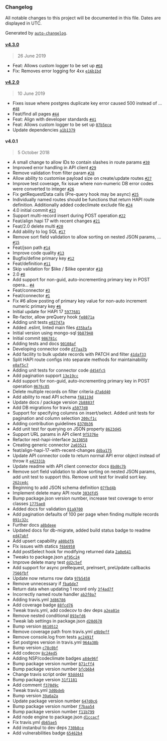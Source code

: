 ### Changelog

All notable changes to this project will be documented in this file. Dates are displayed in UTC.

Generated by [`auto-changelog`](https://github.com/CookPete/auto-changelog).

#### [v4.3.0](https://github.com/DEFRA/hapi-pg-rest-api/compare/v4.2.0...v4.3.0)

> 26 June 2019

- Feat: Allows custom logger to be set up [`#68`](https://github.com/DEFRA/hapi-pg-rest-api/pull/68)
- Fix: Removes error logging for 4xx [`e16b1bd`](https://github.com/DEFRA/hapi-pg-rest-api/commit/e16b1bd24d0f0674165535e30374933b0aa63406)

#### [v4.2.0](https://github.com/DEFRA/hapi-pg-rest-api/compare/v4.0.1...v4.2.0)

> 10 June 2019

- Fixes issue where postgres duplicate key error caused 500 instead of … [`#48`](https://github.com/DEFRA/hapi-pg-rest-api/pull/48)
- Feat/find all pages [`#44`](https://github.com/DEFRA/hapi-pg-rest-api/pull/44)
- Feat: Align with developer standards [`#41`](https://github.com/DEFRA/hapi-pg-rest-api/pull/41)
- Feat: Allows custom logger to be set up [`07b5ece`](https://github.com/DEFRA/hapi-pg-rest-api/commit/07b5ece9ba5457831d2871167940ce04e51b34be)
- Update dependencies [`a1b1379`](https://github.com/DEFRA/hapi-pg-rest-api/commit/a1b13793f3480ec2d0bc1d03a6ec5c2b10189d1d)

#### v4.0.1

> 5 October 2018

- A small change to allow IDs to contain slashes in route params [`#30`](https://github.com/DEFRA/hapi-pg-rest-api/pull/30)
- Improved error handling in API client [`#29`](https://github.com/DEFRA/hapi-pg-rest-api/pull/29)
- Remove validation from filter param [`#28`](https://github.com/DEFRA/hapi-pg-rest-api/pull/28)
- Allow ability to customise payload size on create/update routes [`#27`](https://github.com/DEFRA/hapi-pg-rest-api/pull/27)
- Improve test coverage, fix issue where non-numeric DB error codes were converted to integer [`#26`](https://github.com/DEFRA/hapi-pg-rest-api/pull/26)
- Fix getRequestData calls (Pre-query hook may be async) [`#25`](https://github.com/DEFRA/hapi-pg-rest-api/pull/25)
- Individually named routes should be functions that return HAPI route definition.  Additionally added codeclimate exclude file [`#24`](https://github.com/DEFRA/hapi-pg-rest-api/pull/24)
- 4.0 initial commit [`#23`](https://github.com/DEFRA/hapi-pg-rest-api/pull/23)
- Support multi-record insert during POST operation [`#22`](https://github.com/DEFRA/hapi-pg-rest-api/pull/22)
- Feat/align hapi 17 with recent changes [`#21`](https://github.com/DEFRA/hapi-pg-rest-api/pull/21)
- Feat/2.0 delete multi [`#20`](https://github.com/DEFRA/hapi-pg-rest-api/pull/20)
- Add ability to log SQL [`#17`](https://github.com/DEFRA/hapi-pg-rest-api/pull/17)
- Remove sort field validation to allow sorting on nested JSON params, … [`#15`](https://github.com/DEFRA/hapi-pg-rest-api/pull/15)
- Feat/json path [`#14`](https://github.com/DEFRA/hapi-pg-rest-api/pull/14)
- Improve code quality [`#13`](https://github.com/DEFRA/hapi-pg-rest-api/pull/13)
- Bugfix/define primary key [`#12`](https://github.com/DEFRA/hapi-pg-rest-api/pull/12)
- Feat/definition [`#11`](https://github.com/DEFRA/hapi-pg-rest-api/pull/11)
- Skip validation for $like / $ilike operator [`#10`](https://github.com/DEFRA/hapi-pg-rest-api/pull/10)
- 2.0 [`#8`](https://github.com/DEFRA/hapi-pg-rest-api/pull/8)
- Add support for non-guid, auto-incrementing primary key in POST opera… [`#4`](https://github.com/DEFRA/hapi-pg-rest-api/pull/4)
- Feat/connector [`#3`](https://github.com/DEFRA/hapi-pg-rest-api/pull/3)
- Feat/connector [`#1`](https://github.com/DEFRA/hapi-pg-rest-api/pull/1)
- Fix #6 allow posting of primary key value for non-auto increment numeric primary key [`#6`](https://github.com/DEFRA/hapi-pg-rest-api/issues/6)
- Initial update for HAPI 17 [`5977681`](https://github.com/DEFRA/hapi-pg-rest-api/commit/597768147008670e56407095d8088a5165676754)
- Re-factor, allow preQuery hook [`fe8871a`](https://github.com/DEFRA/hapi-pg-rest-api/commit/fe8871a25eb68150ee0dce2e7da4f60b8bd47513)
- Adding unit tests [`e02747a`](https://github.com/DEFRA/hapi-pg-rest-api/commit/e02747a38957b30b96e1deb203a38a2acc7ebb94)
- Added .eslint, linted main files [`d35bafa`](https://github.com/DEFRA/hapi-pg-rest-api/commit/d35bafaf010003361adb29bf56f7815730109626)
- Initial version using mongo-sql [`9b87948`](https://github.com/DEFRA/hapi-pg-rest-api/commit/9b87948f852ba8123c5f0600ff18c0d6ff199ace)
- Initial commit [`986781c`](https://github.com/DEFRA/hapi-pg-rest-api/commit/986781cd9aeb7d05bcd8cd0bf28ffaacf3d3b32d)
- Adding tests and docs [`90108af`](https://github.com/DEFRA/hapi-pg-rest-api/commit/90108afccc9f9506e2f943351ff318b5c71dc1a0)
- Developing connector code [`df7aa7b`](https://github.com/DEFRA/hapi-pg-rest-api/commit/df7aa7b63d57468f91220a8966317dfb935a03ad)
- Add facility to bulk update records with PATCH and filter [`41daf33`](https://github.com/DEFRA/hapi-pg-rest-api/commit/41daf33b17249c6fa56ce3f9a40b3e6080c2c4c4)
- Split HAPI route configs into separate methods for maintainability [`e0af5c7`](https://github.com/DEFRA/hapi-pg-rest-api/commit/e0af5c7ba14ee7b0f33363524f138fb1a90d3eeb)
- Adding unit tests for connector code [`d454fc5`](https://github.com/DEFRA/hapi-pg-rest-api/commit/d454fc58d90e132b85fcfd22dccb1f60f314fcaf)
- Add pagination support [`13e19cc`](https://github.com/DEFRA/hapi-pg-rest-api/commit/13e19cc7980c4d82d07064e55bbc204f4684f3c4)
- Add support for non-guid, auto-incrementing primary key in POST operation [`0676c85`](https://github.com/DEFRA/hapi-pg-rest-api/commit/0676c85820cbd67a3bf62aa2699e414c4cd28e8a)
- Delete multiple records on filter criteria [`d7a6d40`](https://github.com/DEFRA/hapi-pg-rest-api/commit/d7a6d40db1c6555cce357f23875a9cfae8b23920)
- Add ability to read API schema [`f68119d`](https://github.com/DEFRA/hapi-pg-rest-api/commit/f68119d21cca5ab62b8f7f6ff406c10aaf77c521)
- Update docs / package version [`2b8883f`](https://github.com/DEFRA/hapi-pg-rest-api/commit/2b8883fc05ea7d44bd2479b35cfc79188e3a4b26)
- Add DB migrations for travis [`a5077d8`](https://github.com/DEFRA/hapi-pg-rest-api/commit/a5077d81c6a0a0c7c192c2f1e97de5b2e05a95d5)
- Support for specifying columns on insert/select.  Added unit tests for pagination and column selection [`200cf1c`](https://github.com/DEFRA/hapi-pg-rest-api/commit/200cf1c7f8d1e40aa233b84c60ca5798ce06cf8d)
- Adding contribution guidelines [`8370b36`](https://github.com/DEFRA/hapi-pg-rest-api/commit/8370b3637fee088f21ec5a698ff09b32deb6aa0f)
- Add unit test for querying on JSON property [`8623d45`](https://github.com/DEFRA/hapi-pg-rest-api/commit/8623d45755c80d36d2071073b303cbd91baab537)
- Support URL params in API client [`9f5376e`](https://github.com/DEFRA/hapi-pg-rest-api/commit/9f5376e1e0b7b10654ce33b61501e9c86a3436ff)
- Refactor rest-hapi-interface [`3e19858`](https://github.com/DEFRA/hapi-pg-rest-api/commit/3e198583ba3c459b8418f4328a2858a8531dd1ea)
- Creating generic connector [`2a03521`](https://github.com/DEFRA/hapi-pg-rest-api/commit/2a03521bcaf63f15ab7a9c74c3883c138c65fea2)
- feat/align-hapi-17-with-recent-changes [`ddba175`](https://github.com/DEFRA/hapi-pg-rest-api/commit/ddba17532c295cbc94031a9e28a0a6442c7c183a)
- Update API connector code to return normal API error object instead of throw it [`e42331b`](https://github.com/DEFRA/hapi-pg-rest-api/commit/e42331baa87d0dbb02642d03ea957832b40d35e5)
- Update readme with API client connector docs [`8bd0c7b`](https://github.com/DEFRA/hapi-pg-rest-api/commit/8bd0c7b246c3cf808e0a04c595c91292c7132c48)
- Remove sort field validation to allow sorting on nested JSON params, add unit test to support this.  Remove unit test for invalid sort key. [`262ce4c`](https://github.com/DEFRA/hapi-pg-rest-api/commit/262ce4c766b2968c1cc112c7a87570ae5732d0ae)
- Beginning to add JSON schema definition [`07fbd4b`](https://github.com/DEFRA/hapi-pg-rest-api/commit/07fbd4beef37134409bce02442a41cc0dc0ce111)
- Implement delete many API route [`303dfd5`](https://github.com/DEFRA/hapi-pg-rest-api/commit/303dfd534cd3578c0211a0d9f8b4dcb233f768a2)
- Bump package.json version number, increase test coverage to error classes [`1775ae8`](https://github.com/DEFRA/hapi-pg-rest-api/commit/1775ae875dca825fb81c51e3d9e27b0dabccc6da)
- Added docs for validation [`01a9700`](https://github.com/DEFRA/hapi-pg-rest-api/commit/01a9700111fa2c0c0c55225bf1e77693e45c19ac)
- Add pagination defaults of 100 per page when finding multiple records [`091c32c`](https://github.com/DEFRA/hapi-pg-rest-api/commit/091c32c4aca2a97778dfcac6b2e4f402697d6f38)
- Further docs [`a8bdeee`](https://github.com/DEFRA/hapi-pg-rest-api/commit/a8bdeee54149c1b712b188428efab14a4874f451)
- Updated docs for db-migrate, added build status badge to readme [`ed47abf`](https://github.com/DEFRA/hapi-pg-rest-api/commit/ed47abf3ba7314697b02037522bc24f0a8d923fa)
- Add upsert capability [`a80bdf6`](https://github.com/DEFRA/hapi-pg-rest-api/commit/a80bdf669f9b300fbb6c09518f9665a96a80af8d)
- FIx issues with statics [`f6b6958`](https://github.com/DEFRA/hapi-pg-rest-api/commit/f6b695827b7d344caaea9e5636d884558d69b3a9)
- Add postSelect hook for modifying returned data [`2a0e641`](https://github.com/DEFRA/hapi-pg-rest-api/commit/2a0e641e4afc8d6adc4f41bcde87bbdeb006abf8)
- Tweaks to package.json [`af95c24`](https://github.com/DEFRA/hapi-pg-rest-api/commit/af95c24a7d9e0aebe59f09e23838509606663f53)
- Improve delete many test [`dd2c5ef`](https://github.com/DEFRA/hapi-pg-rest-api/commit/dd2c5efec85147752e24a92ad2947f8132789ebd)
- Add support for async preRequest, preInsert, preUpdate callbacks [`7566fbf`](https://github.com/DEFRA/hapi-pg-rest-api/commit/7566fbf9d9fee5379d307ad07202d95e107e6fff)
- Update now returns row data [`97b5458`](https://github.com/DEFRA/hapi-pg-rest-api/commit/97b5458773937a3181261313593f285ae83cc54b)
- Remove unnecessary if [`fba6de7`](https://github.com/DEFRA/hapi-pg-rest-api/commit/fba6de774a0547f0465e7616ed911175c69fdaa9)
- Return data when updating 1 record only [`3f4ad7f`](https://github.com/DEFRA/hapi-pg-rest-api/commit/3f4ad7f2b3940cf15847bcc96a3612076cd10903)
- Incorrectly named route handler [`ab2f0a7`](https://github.com/DEFRA/hapi-pg-rest-api/commit/ab2f0a7cd57f7f5c93f8994671c4fd6b7fbc8cc4)
- Adding travis.yml [`3d86786`](https://github.com/DEFRA/hapi-pg-rest-api/commit/3d86786c4200099a76f4acec1bee190eb0cf1679)
- Add coverage badge [`88fcd76`](https://github.com/DEFRA/hapi-pg-rest-api/commit/88fcd7662d245a9032dac4d361afc60c8f5d797d)
- Tweak travis.yml, add codecov to dev deps [`a2ea81e`](https://github.com/DEFRA/hapi-pg-rest-api/commit/a2ea81ee38b3d8d10e4979469884e9d4d3140fde)
- Remove nested conditional [`893efd6`](https://github.com/DEFRA/hapi-pg-rest-api/commit/893efd6fec715a879e599987e7112cea85ec2abc)
- Tweak lab settings in package.json [`d20d670`](https://github.com/DEFRA/hapi-pg-rest-api/commit/d20d670c45497e62be988f821ea227fda3a6e1c6)
- Bump version [`8610512`](https://github.com/DEFRA/hapi-pg-rest-api/commit/86105122cd7277b7f3792021684a7479bef99333)
- Remove coverage path from travis.yml [`e9b9eff`](https://github.com/DEFRA/hapi-pg-rest-api/commit/e9b9eff03b49c6c859934a66cf2132c7a376da81)
- Remove console.log from tests [`ac2491f`](https://github.com/DEFRA/hapi-pg-rest-api/commit/ac2491fb5183aa17f46aa222acac305528b6ca2c)
- Set postgres version in travis.yml [`964a38b`](https://github.com/DEFRA/hapi-pg-rest-api/commit/964a38b6b58083365128d21f85ab996b684ca078)
- Bump version [`c78c0bf`](https://github.com/DEFRA/hapi-pg-rest-api/commit/c78c0bf47e868d55f3eb61b02cfc331948939109)
- Add codecov [`8c24ed5`](https://github.com/DEFRA/hapi-pg-rest-api/commit/8c24ed53faba062ca75952d38835bae89cde3e17)
- Adding NSP/codeclimate badges [`a84e96f`](https://github.com/DEFRA/hapi-pg-rest-api/commit/a84e96fc3560add447d82efa355ec9f125339ee7)
- Bump package version number [`871cff4`](https://github.com/DEFRA/hapi-pg-rest-api/commit/871cff42f4bcd66b2783ddfd6d154b4c4d35076c)
- Bump package version number [`bfcb6b4`](https://github.com/DEFRA/hapi-pg-rest-api/commit/bfcb6b48af89afec4e387db1f3b209ec77497ce9)
- Change travis script order [`93dd443`](https://github.com/DEFRA/hapi-pg-rest-api/commit/93dd44325c70a48cbf7acc9d1d7269bbe4a40cd6)
- Bump package version [`31f1181`](https://github.com/DEFRA/hapi-pg-rest-api/commit/31f1181f6d4a759ad43117cc6b87c0e24722a52e)
- Add comment [`f370d9c`](https://github.com/DEFRA/hapi-pg-rest-api/commit/f370d9c7ee628b6bb4f1d9dda963f2b765f625f0)
- Tweak travis.yml [`3d0bdeb`](https://github.com/DEFRA/hapi-pg-rest-api/commit/3d0bdeb4a662f44d34e51e0e22987a5173d0ae63)
- Bump version [`39a6a2a`](https://github.com/DEFRA/hapi-pg-rest-api/commit/39a6a2a9824d54c21c331473415c7cb9e9ad7dc9)
- Update package version number [`647d0c6`](https://github.com/DEFRA/hapi-pg-rest-api/commit/647d0c670207c263f39990d951213cb6ed038ea1)
- Bump package version number [`f7baa54`](https://github.com/DEFRA/hapi-pg-rest-api/commit/f7baa54f53c647c761223a20b4ee09f6f3884e55)
- Bump package version number [`f11b799`](https://github.com/DEFRA/hapi-pg-rest-api/commit/f11b799fc4d2562562c989baa89d8adaaa291aa7)
- Add node engine to package.json [`d1ccacf`](https://github.com/DEFRA/hapi-pg-rest-api/commit/d1ccacf312e8c11f9c36ecb06d8a8b34de59e8c4)
- Fix travis.yml [`db65ae5`](https://github.com/DEFRA/hapi-pg-rest-api/commit/db65ae50543859ceee81e9103747e9fab5675358)
- Add instanbul to dev deps [`730b8ce`](https://github.com/DEFRA/hapi-pg-rest-api/commit/730b8ce9a0e611d220b80f298a90ad7add9ba73b)
- Add vulnerabilities badge [`65462b4`](https://github.com/DEFRA/hapi-pg-rest-api/commit/65462b46f7c27f4207d35f62f9ce9e58e069e20f)
